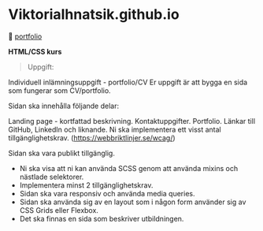 # ViktoriaIhnatsik.github.io
:link: [portfolio](ViktoriaIhnatsik.github.io)

 **HTML/CSS kurs**
>Uppgift:

Individuell inlämningsuppgift - portfolio/CV
Er uppgift är att bygga en sida som fungerar som CV/portfolio.

Sidan ska innehålla följande delar:

Landing page - kortfattad beskrivning.
Kontaktuppgifter.
Portfolio.
Länkar till GitHub, LinkedIn och liknande.
Ni ska implementera ett visst antal tillgänglighetskrav. (https://webbriktlinjer.se/wcag/)

Sidan ska vara publikt tillgänglig.

- Ni ska visa att ni kan använda SCSS genom att använda mixins och nästlade selektorer.
- Implementera minst 2 tillgänglighetskrav.
- Sidan ska vara responsiv och använda media queries.
- Sidan ska använda sig av en layout som i någon form använder sig av CSS Grids eller Flexbox.
- Det ska finnas en sida som beskriver utbildningen.

